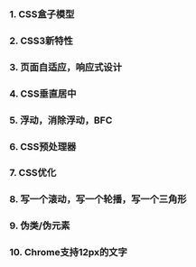 ### 1. CSS盒子模型

### 2. CSS3新特性

### 3. 页面自适应，响应式设计

### 4. CSS垂直居中

### 5. 浮动，消除浮动，BFC

### 6. CSS预处理器

### 7. CSS优化

### 8. 写一个滚动，写一个轮播，写一个三角形

### 9. 伪类/伪元素

### 10. Chrome支持12px的文字
